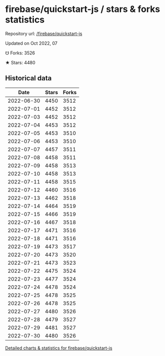 # firebase/quickstart-js / stars & forks statistics

Repository url: [/firebase/quickstart-js](https://github.com/firebase/quickstart-js)

Updated on Oct 2022, 07

☋ Forks: 3526

★ Stars: 4480

## Historical data
| Date | Stars | Forks |
|------|-------|-------|
| 2022-06-30 | 4450 | 3512 | 
| 2022-07-01 | 4452 | 3512 | 
| 2022-07-03 | 4452 | 3512 | 
| 2022-07-04 | 4453 | 3512 | 
| 2022-07-05 | 4453 | 3510 | 
| 2022-07-06 | 4453 | 3510 | 
| 2022-07-07 | 4457 | 3511 | 
| 2022-07-08 | 4458 | 3511 | 
| 2022-07-09 | 4458 | 3513 | 
| 2022-07-10 | 4458 | 3513 | 
| 2022-07-11 | 4458 | 3515 | 
| 2022-07-12 | 4460 | 3516 | 
| 2022-07-13 | 4462 | 3518 | 
| 2022-07-14 | 4464 | 3519 | 
| 2022-07-15 | 4466 | 3519 | 
| 2022-07-16 | 4467 | 3518 | 
| 2022-07-17 | 4471 | 3516 | 
| 2022-07-18 | 4471 | 3516 | 
| 2022-07-19 | 4473 | 3517 | 
| 2022-07-20 | 4473 | 3520 | 
| 2022-07-21 | 4473 | 3523 | 
| 2022-07-22 | 4475 | 3524 | 
| 2022-07-23 | 4477 | 3524 | 
| 2022-07-24 | 4478 | 3524 | 
| 2022-07-25 | 4478 | 3525 | 
| 2022-07-26 | 4478 | 3525 | 
| 2022-07-27 | 4480 | 3526 | 
| 2022-07-28 | 4479 | 3527 | 
| 2022-07-29 | 4481 | 3527 | 
| 2022-07-30 | 4480 | 3526 | 


[Detailed charts & statistics for firebase/quickstart-js](https://reviewgithub.com/rep/firebase/quickstart-js)
